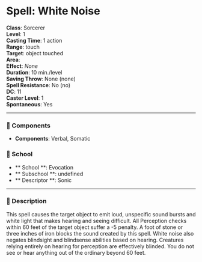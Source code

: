 
# Spell: White Noise
**Class**: Sorcerer  
**Level**: 1  
**Casting Time**: 1 action  
**Range**: touch  
**Target**: object touched  
**Area**:   
**Effect**: _None_  
**Duration**: 10 min./level  
**Saving Throw**: None (none)  
**Spell Resistance**: No (no)  
**DC**: 11  
**Caster Level**: 1  
**Spontaneous**: Yes

---

### 🔮 Components
- **Components**: Verbal, Somatic

### 🏫 School
- ** School **: Evocation
- ** Subschool **: undefined
- ** Descriptor **: Sonic
---

### 📜 Description
This spell causes the target object to emit loud, unspecific sound bursts and white light that makes hearing and seeing difficult. All Perception checks within 60 feet of the target object suffer a -5 penalty. A foot of stone or three inches of iron blocks the  sound created by this spell. White noise also negates blindsight and blindsense abilities based on hearing. Creatures relying entirely on hearing for perception are effectively blinded. You do not see or hear anything out of the ordinary beyond 60 feet.
